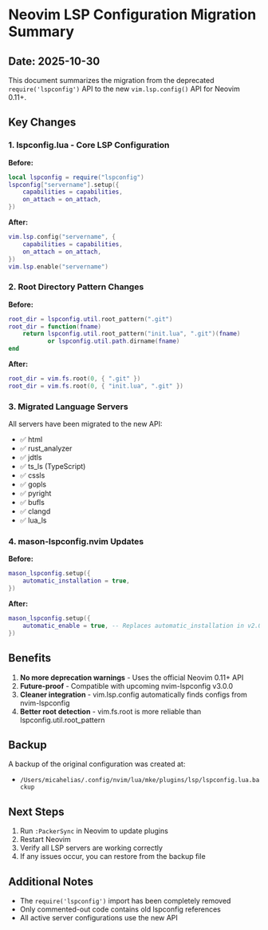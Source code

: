 # Neovim LSP Configuration Migration Summary

## Date: 2025-10-30

This document summarizes the migration from the deprecated `require('lspconfig')` API to the new `vim.lsp.config()` API for Neovim 0.11+.

## Key Changes

### 1. lspconfig.lua - Core LSP Configuration

**Before:**
```lua
local lspconfig = require("lspconfig")
lspconfig["servername"].setup({
    capabilities = capabilities,
    on_attach = on_attach,
})
```

**After:**
```lua
vim.lsp.config("servername", {
    capabilities = capabilities,
    on_attach = on_attach,
})
vim.lsp.enable("servername")
```

### 2. Root Directory Pattern Changes

**Before:**
```lua
root_dir = lspconfig.util.root_pattern(".git")
root_dir = function(fname)
    return lspconfig.util.root_pattern("init.lua", ".git")(fname) 
           or lspconfig.util.path.dirname(fname)
end
```

**After:**
```lua
root_dir = vim.fs.root(0, { ".git" })
root_dir = vim.fs.root(0, { "init.lua", ".git" })
```

### 3. Migrated Language Servers

All servers have been migrated to the new API:
- ✅ html
- ✅ rust_analyzer  
- ✅ jdtls
- ✅ ts_ls (TypeScript)
- ✅ cssls
- ✅ gopls
- ✅ pyright
- ✅ bufls
- ✅ clangd
- ✅ lua_ls

### 4. mason-lspconfig.nvim Updates

**Before:**
```lua
mason_lspconfig.setup({
    automatic_installation = true,
})
```

**After:**
```lua
mason_lspconfig.setup({
    automatic_enable = true, -- Replaces automatic_installation in v2.0.0
})
```

## Benefits

1. **No more deprecation warnings** - Uses the official Neovim 0.11+ API
2. **Future-proof** - Compatible with upcoming nvim-lspconfig v3.0.0
3. **Cleaner integration** - vim.lsp.config automatically finds configs from nvim-lspconfig
4. **Better root detection** - vim.fs.root is more reliable than lspconfig.util.root_pattern

## Backup

A backup of the original configuration was created at:
- `/Users/micahelias/.config/nvim/lua/mke/plugins/lsp/lspconfig.lua.backup`

## Next Steps

1. Run `:PackerSync` in Neovim to update plugins
2. Restart Neovim
3. Verify all LSP servers are working correctly
4. If any issues occur, you can restore from the backup file

## Additional Notes

- The `require('lspconfig')` import has been completely removed
- Only commented-out code contains old lspconfig references
- All active server configurations use the new API
